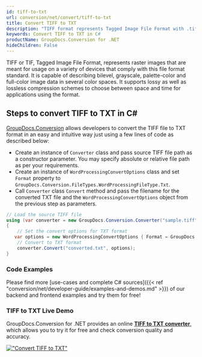 ```yaml
---
id: tiff-to-txt
url: conversion/net/convert/tiff-to-txt
title: Convert TIFF to TXT
description: "TIFF format represents Tagged Image File Format with .tiff extension. Learn how to convert TIFF to TXT file programmatically in C# language using GroupDocs.Conversion for .NET library."
keywords: Convert TIFF to TXT in C#
productName: GroupDocs.Conversion for .NET
hideChildren: False
---
```


TIFF or TIF, Tagged Image File Format, represents raster images that are meant for usage on a variety of devices that comply with this file format standard. It is capable of describing bilevel, grayscale, palette-color and full-color image data in several color spaces. It supports lossy as well as lossless compression schemes to choose between space and time for applications using the format.

## Steps to convert TIFF to TXT in C#

[GroupDocs.Conversion](https://products.groupdocs.com/conversion/net) allows developers to convert the TIFF file to TXT format in an easy and intuitive way just using a few lines of code as described below:

* Create an instance of `Converter` class and pass source TIFF file path as a constructor parameter. You may specify absolute or relative file path as per your requirements. 
* Create an instance of `WordProcessingConvertOptions` class and set `Format` property to `GroupDocs.Conversion.FileTypes.WordProcessingFileType.Txt`.
* Call `Converter` class `Convert` method and pass the filename for the converted TXT file and the `WordProcessingConvertOptions` object from the previous step as parameters.

```csharp
// Load the source TIFF file
using (var converter = new GroupDocs.Conversion.Converter("sample.tiff"))
{
    // Set the convert options for TXT format
   var options = new WordProcessingConvertOptions { Format = GroupDocs.Conversion.FileTypes.WordProcessingFileType.Txt };
    // Convert to TXT format
    converter.Convert("converted.txt", options);
}
```

### Code Examples

Please find more [use-cases and complete C# sources]({{< ref "conversion/net/developer-guide/examples-and-demos.md" >}}) of our backend and frontend examples and try them for free!

### TIFF to TXT Live Demo

GroupDocs.Conversion for .NET provides an online [**TIFF to TXT converter**](https://products.groupdocs.app/conversion/tiff-to-txt), which allows you to try it for free and check conversion quality and accuracy.

[!["Convert TIFF to TXT"](conversion/net/images/convert-to-txt/convert-tiff-to-txt.png)](https://products.groupdocs.app/conversion/tiff-to-txt)